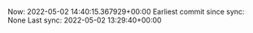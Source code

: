 Now: 2022-05-02 14:40:15.367929+00:00 Earliest commit since sync: None Last sync: 2022-05-02 13:29:40+00:00
